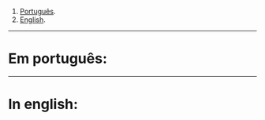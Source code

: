 1. [Português](https://github.com/thiago1255/Bot-Log-Frota-De-Naves/tree/main#em-portugu%C3%AAs).
2. [English](https://github.com/thiago1255/Bot-Log-Frota-De-Naves/tree/main#in-english).
---
# Em português:
---
# In english:
